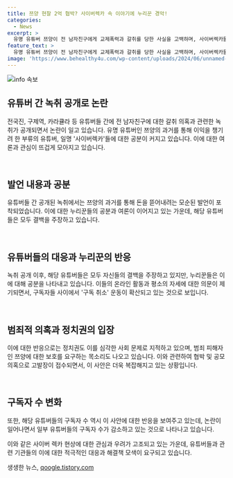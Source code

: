 ```yaml
---
title: 쯔양 현찰 2억 협박? 사이버렉카 속 이야기에 누리꾼 경악!
categories:
  - News
excerpt: >
  유명 유튜버 쯔양이 전 남자친구에게 교제폭력과 갈취를 당한 사실을 고백하며, 사이버렉카들의 돈 뜯는 행위가 드러나자 논란이 일고 있다. 유튜버들은 결백을 주장했지만, 녹취 논란은 이전에도 있었다. 이에 누리꾼들은 실망과 비난의 목소리를 내며, 유튜브 구독 취소 등의 반응을 보이고 있다. 정치권에서는 심각한 사회문제로 지적하며, 방송통신관련 기관의 역할이 필요하다는 목소리가 나오고 있다.
feature_text: >
  유명 유튜버 쯔양이 전 남자친구에게 교제폭력과 갈취를 당한 사실을 고백하며, 사이버렉카들의 돈 뜯는 행위가 드러나자 논란이 일고 있다. 유튜버들은 결백을 주장했지만, 녹취 논란은 이전에도 있었다. 이에 누리꾼들은 실망과 비난의 목소리를 내며, 유튜브 구독 취소 등의 반응을 보이고 있다. 정치권에서는 심각한 사회문제로 지적하며, 방송통신관련 기관의 역할이 필요하다는 목소리가 나오고 있다.
image: 'https://www.behealthy4u.com/wp-content/uploads/2024/06/unnamed-file.png'
---
```


<p><img src="https://www.behealthy4u.com/wp-content/uploads/2024/06/unnamed-file.png" alt="info 속보" /></p>

<h2 data-ke-size="size26">유튜버 간 녹취 공개로 논란</h2>

<p>전국진, 구제역, 카라큘라 등 유튜버들 간에 전 남자친구에 대한 갈취 의혹과 관련한 녹취가 공개되면서 논란이 일고 있습니다. 유명 유튜버인 쯔양의 과거를 통해 이익을 챙기려 한 부류의 유튜버, 일명 '사이버렉카'들에 대한 공분이 커지고 있습니다. 이에 대한 여론과 관심이 뜨겁게 모아지고 있습니다.</p>

<p data-ke-size="size16">&nbsp;</p>

<h2 data-ke-size="size24">발언 내용과 공분</h2>

<p>유튜버들 간 공개된 녹취에서는 쯔양의 과거를 통해 돈을 뜯어내려는 모순된 발언이 포착되었습니다. 이에 대한 누리꾼들의 공분과 여론이 이어지고 있는 가운데, 해당 유튜버들은 모두 결백을 주장하고 있습니다.</p>

<p data-ke-size="size16">&nbsp;</p>

<h2 data-ke-size="size24">유튜버들의 대응과 누리꾼의 반응</h2>

<p>녹취 공개 이후, 해당 유튜버들은 모두 자신들의 결백을 주장하고 있지만, 누리꾼들은 이에 대해 공분을 나타내고 있습니다. 이들의 온라인 활동과 평소의 자세에 대한 의문이 제기되면서, 구독자들 사이에서 '구독 취소' 운동이 확산되고 있는 것으로 보입니다.</p>

<p data-ke-size="size16">&nbsp;</p>

<h2 data-ke-size="size24">범죄적 의혹과 정치권의 입장</h2>

<p>이에 대한 반응으로는 정치권도 이를 심각한 사회 문제로 지적하고 있으며, 범죄 피해자인 쯔양에 대한 보호를 요구하는 목소리도 나오고 있습니다. 이와 관련하여 협박 및 공모 의혹으로 고발장이 접수되면서, 이 사안은 더욱 복잡해지고 있는 상황입니다.</p>

<p data-ke-size="size16">&nbsp;</p>

<h2 data-ke-size="size24">구독자 수 변화</h2>

<p>또한, 해당 유튜버들의 구독자 수 역시 이 사안에 대한 반응을 보여주고 있는데, 논란이 일어나면서 일부 유튜버들의 구독자 수가 감소하고 있는 것으로 나타나고 있습니다.</p>

<p>이와 같은 사이버 렉카 현상에 대한 관심과 우려가 고조되고 있는 가운데, 유튜버들과 관련 기관들의 이에 대한 적극적인 대응과 해결책 모색이 요구되고 있습니다.</p>
생생한 뉴스, <a href="https://qoogle.tistory.com" rel="dofollow">qoogle.tistory.com</a>



